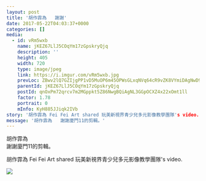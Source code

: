 ```yaml
---
layout: post
title: '胡作霏為   謝謝' 
date: 2017-05-22T04:03:37+0000 
categories: [] 
media:
  - id: vRm5wxb
    name: jKEZ67LlJ5COqYm17zGpskryQjq
    description: ''   
    height: 405
    width: 720
    type: image/jpeg
    link: https://i.imgur.com/vRm5wxb.jpg
    prevLoc: ZBwv2lQ7GZIjgPP1vD5MuOP6m45OPWsGLxqNVq64cR9vZK8VYmiDAgNwD9gBFQKmP8oqWWHNYMpzyPPrSVqVYZBDzAHXwYk73xNptm5806642xSYLoX6oM5RHLRAzAvWDYu4o3QYNJVWiDAMm6OxKVUl1nBYPm7wIng1AzXvNNU0wpy0V3Z4cJQLjDNp2yfz8E8jMpZgsvJ2RQ7YxRUJ9oYq7RlOHrz47LOrOrIRE3xx02ZmcEWyWpzVYVU7YMRqgXyMhvOM
    parentId: jKEZ67LlJ5COqYm17zGpskryQjq
    postId: qnOxPm72qrcv7m2MGppkt5Z86NwgBQiAgNL3GGpOCXZ4x22xOmt1ll
    factor: 1.78
    portrait: 0
    mInfo: KyH885JJiqk2IVb
story: '胡作霏為 Fei Fei Art shared 玩美新視界青少兒多元影像教學團隊's video.'  
message: '胡作霏為   謝謝廈門11的剪輯。'  
---
```


胡作霏為   
謝謝廈門11的剪輯。
 
 
[//]: #story:
胡作霏為 Fei Fei Art shared 玩美新視界青少兒多元影像教學團隊's video.


[//]: #media:  
<a href="https://i.imgur.com/vRm5wxb.jpg"><img class="postImage" src="https://i.imgur.com/vRm5wxbh.jpg" />  
</a>   
